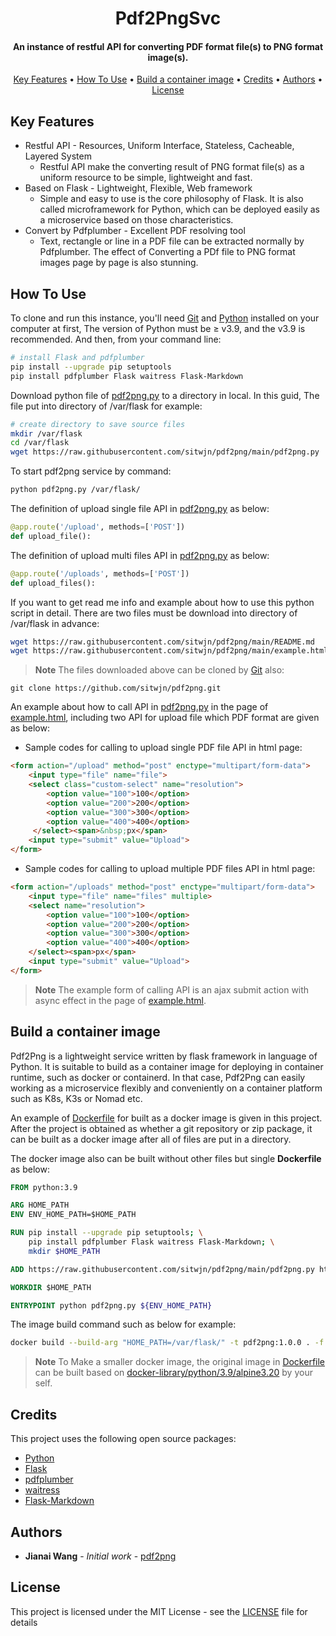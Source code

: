 
<h1 align="center">
  Pdf2PngSvc
  <br>
</h1>

<h4 align="center">An instance of restful API for converting PDF format file(s) to PNG format image(s).</h4>

<p align="center">
  <a href="#key-features">Key Features</a> •
  <a href="#how-to-use">How To Use</a> •
  <a href="#build-a-container-image">Build a container image</a> •
  <a href="#credits">Credits</a> •
  <a href="#authors">Authors</a> •
  <a href="#license">License</a>
</p>

## Key Features

* Restful API - Resources, Uniform Interface, Stateless, Cacheable, Layered System
  - Restful API make the converting result of PNG format file(s) as a uniform resource to be simple, lightweight and fast.
* Based on Flask - Lightweight, Flexible, Web framework
  - Simple and easy to use is the core philosophy of Flask. It is also called microframework for  Python, which can be deployed easily as a microservice based on those characteristics.
* Convert by Pdfplumber - Excellent PDF resolving tool
  - Text, rectangle or line in a PDF file can be extracted normally by Pdfplumber. The effect of Converting a PDf file to PNG format images page by page is also stunning.

## How To Use

To clone and run this instance, you'll need [Git](https://git-scm.com) and [Python](https://www.python.org/downloads/)  installed on your computer at first, The version of Python must be ≥ v3.9, and the v3.9 is recommended. And then, from your command line:

``` bash
# install Flask and pdfplumber
pip install --upgrade pip setuptools
pip install pdfplumber Flask waitress Flask-Markdown
```

Download python file of [pdf2png.py](https://github.com/sitwjn/pdf2png/blob/main/pdf2png.py) to a directory in local. In this guid, The file put into directory of /var/flask for example:

``` bash
# create directory to save source files
mkdir /var/flask
cd /var/flask
wget https://raw.githubusercontent.com/sitwjn/pdf2png/main/pdf2png.py 
```

To start pdf2png service by command:

``` bash
python pdf2png.py /var/flask/
```

The definition of upload single file API in [pdf2png.py](https://github.com/sitwjn/pdf2png/blob/main/pdf2png.py) as below:

``` python
@app.route('/upload', methods=['POST'])
def upload_file():
```

The definition of upload multi files API in [pdf2png.py](https://github.com/sitwjn/pdf2png/blob/main/pdf2png.py) as below:

``` python
@app.route('/uploads', methods=['POST'])
def upload_files():
```

If you want to get read me info and example about how to use this python script in detail. There are two files must be download into directory of /var/flask in advance:

``` bash
wget https://raw.githubusercontent.com/sitwjn/pdf2png/main/README.md
wget https://raw.githubusercontent.com/sitwjn/pdf2png/main/example.html
```

> **Note**
> The files downloaded above can be cloned by [Git](https://git-scm.com) also:

``` git
git clone https://github.com/sitwjn/pdf2png.git
```

An example about how to call API in [pdf2png.py](https://github.com/sitwjn/pdf2png/blob/main/pdf2png.py) in the page of [example.html](https://github.com/sitwjn/pdf2png/blob/main/example.html), including two API for upload file which PDF format are given as below:

- Sample codes for calling to upload single PDF file API in html page:

``` html
<form action="/upload" method="post" enctype="multipart/form-data">
	<input type="file" name="file">
	<select class="custom-select" name="resolution">
		<option value="100">100</option>
		<option value="200">200</option>
		<option value="300">300</option>
		<option value="400">400</option>
	 </select><span>&nbsp;px</span>
	<input type="submit" value="Upload">
</form>
```

- Sample codes for calling to upload multiple PDF files API in html page:

``` html
<form action="/uploads" method="post" enctype="multipart/form-data">
	<input type="file" name="files" multiple>
	<select name="resolution">
		<option value="100">100</option>
		<option value="200">200</option>
		<option value="300">300</option>
		<option value="400">400</option>
	</select><span>px</span>
	<input type="submit" value="Upload">
</form>
```

> **Note**
> The example form of calling API is an ajax submit action with async effect in the page of [example.html](https://github.com/sitwjn/pdf2png/blob/main/example.html).

## Build a container image

Pdf2Png is a lightweight service written by flask framework in language of Python. It is suitable to build as a container image for deploying in container runtime, such as docker or containerd. In that case, Pdf2Png can easily working as a microservice flexibly and conveniently on a container platform such as K8s, K3s or Nomad etc.

An example of [Dockerfile](https://github.com/sitwjn/pdf2png/blob/main/Dockerfile) for built as a docker image is given in this project. After the project is obtained as whether a git repository or zip package, it can be built as a docker image after all of files are put in a directory.

The docker image also can be built without other files but single **Dockerfile** as below:

``` dockerfile
FROM python:3.9

ARG HOME_PATH
ENV ENV_HOME_PATH=$HOME_PATH

RUN pip install --upgrade pip setuptools; \
    pip install pdfplumber Flask waitress Flask-Markdown; \
    mkdir $HOME_PATH

ADD https://raw.githubusercontent.com/sitwjn/pdf2png/main/pdf2png.py https://raw.githubusercontent.com/sitwjn/pdf2png/main/README.md https://raw.githubusercontent.com/sitwjn/pdf2png/main/example.html $HOME_PATH

WORKDIR $HOME_PATH

ENTRYPOINT python pdf2png.py ${ENV_HOME_PATH}
```

The image build command such as below for example:

``` bash
docker build --build-arg "HOME_PATH=/var/flask/" -t pdf2png:1.0.0 . -f Dockerfile
```

> **Note**
> To Make a smaller docker image, the original image in [Dockerfile](https://github.com/sitwjn/pdf2png/blob/main/Dockerfile) can be built based on [docker-library/python/3.9/alpine3.20](https://github.com/docker-library/python/blob/master/3.9/alpine3.20/Dockerfile) by your self.

## Credits

This project uses the following open source packages:

- [Python](https://www.python.org/downloads/)
- [Flask](https://flask.palletsprojects.com/)
- [pdfplumber](https://pypi.org/project/pdfplumber/)
- [waitress](https://pypi.org/project/waitress/)
- [Flask-Markdown](https://pythonhosted.org/Flask-Markdown/)

## Authors

* **Jianai Wang** - *Initial work* - [pdf2png](https://github.com/sitwjn/pdf2png)

## License

This project is licensed under the MIT License - see the [LICENSE](https://github.com/sitwjn/pdf2png/blob/main/LICENSE) file for details

